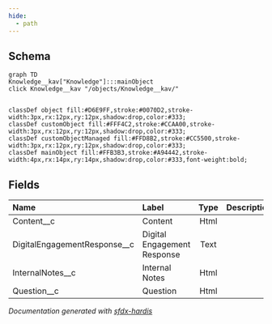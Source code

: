 ```yaml
---
hide:
  - path
---
```



## Schema

```mermaid
graph TD
Knowledge__kav["Knowledge"]:::mainObject
click Knowledge__kav "/objects/Knowledge__kav/"


classDef object fill:#D6E9FF,stroke:#0070D2,stroke-width:3px,rx:12px,ry:12px,shadow:drop,color:#333;
classDef customObject fill:#FFF4C2,stroke:#CCAA00,stroke-width:3px,rx:12px,ry:12px,shadow:drop,color:#333;
classDef customObjectManaged fill:#FFD8B2,stroke:#CC5500,stroke-width:3px,rx:12px,ry:12px,shadow:drop,color:#333;
classDef mainObject fill:#FFB3B3,stroke:#A94442,stroke-width:4px,rx:14px,ry:14px,shadow:drop,color:#333,font-weight:bold;

```


<!-- Object description -->

## Fields

| Name      | Label | Type | Description |
| :-------- | :---- | :--: | :---------- | 
| Content__c | Content | Html | <!-- --> |
| DigitalEngagementResponse__c | Digital Engagement Response | Text | <!-- --> |
| InternalNotes__c | Internal Notes | Html | <!-- --> |
| Question__c | Question | Html | <!-- --> |








_Documentation generated with [sfdx-hardis](https://sfdx-hardis.cloudity.com)_
